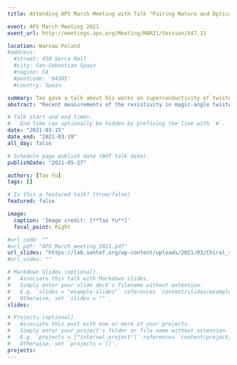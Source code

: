 ```yaml
---
title: Attending APS March Meeting with Talk "Pairing Nature and Optical Control of Superconducting State in Magic-Angle Twisted Bilayer Graphene", USA, March 15-19 (2021)

event: APS March Meeting 2021 
event_url: http://meetings.aps.org/Meeting/MAR21/Session/X47.11

location: Warsaw Poland
#address:
  #street: 450 Serra Mall
  #city: San-Sebastian Spain
  #region: CA
  #postcode: '94305'
  #country: Spain

summary: Tao gave a talk about his works on superconductivity of twisted bilayer graphene on APS March Meeting 2021 conference.
abstract: "Recent measurements of the resistivity in magic-angle twisted bilayer graphene near the superconducting transition temperature show two-fold anisotropy, or nematicity, when changing the direction of an in-plane magnetic field. This was interpreted as strong evidence for exotic nematic superconductivity instead of the widely proposed chiral superconductivity. Counter-intuitively, we demonstrate that in two-dimensional chiral superconductors the in-plane magnetic field can hybridize the two chiral superconducting order parameters to induce a phase that shows nematicity for the paraconductivity in the transport response, consistent with experiment in twisted bilayer graphene. We therefore suggest that, surprisingly, the nematic response reported experimentally could provide experimental support for, rather than against, a chiral superconducting state. The chiral topological superconductors host chiral Cooper pairs and support Majorana modes at the edge. We proceed to show that a laser field can induce the interaction between two kinds of chiral Copper pairs and renders a switching of the chirality of superconductors and optically writing of the Majorana modes, which is promising in the future quantum computing based on the candidates including twisted bilayer graphene and heavy fermion system."

# Talk start and end times.
#   End time can optionally be hidden by prefixing the line with `#`.
date: "2021-03-15"
date_end: "2021-03-19"
all_day: false

# Schedule page publish date (NOT talk date).
publishDate: "2021-05-27"

authors: [Tao Yu] 
tags: []

# Is this a featured talk? (true/false)
featured: false

image:
  caption: 'Image credit: [**Tao Yu**]'
  focal_point: Right

#url_code: ""
#url_pdf: "APS_March_meeting_2021.pdf"
url_slides: "https://lab.sentef.org/wp-content/uploads/2021/03/Chiral_superconductivity_TBG_APS.pdf"
#url_video: ""

# Markdown Slides (optional).
#   Associate this talk with Markdown slides.
#   Simply enter your slide deck's filename without extension.
#   E.g. `slides = "example-slides"` references `content/slides/example-slides.md`.
#   Otherwise, set `slides = ""`.
slides:

# Projects (optional).
#   Associate this post with one or more of your projects.
#   Simply enter your project's folder or file name without extension.
#   E.g. `projects = ["internal-project"]` references `content/project/deep-learning/index.md`.
#   Otherwise, set `projects = []`.
projects:
---
```





